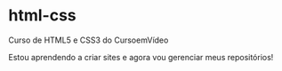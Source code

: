 # html-css
 Curso de HTML5 e CSS3 do CursoemVídeo

Estou aprendendo a criar sites e agora vou gerenciar meus  repositórios!